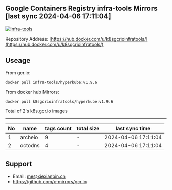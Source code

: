 Google Containers Registry infra-tools Mirrors [last sync 2024-04-06 17:11:04]
-------

[![infra-tools](https://github.com/x-mirrors/gcr.io/actions/workflows/k8s.gcr.io-infra-tools.yml/badge.svg?branch=main)](https://github.com/x-mirrors/gcr.io/actions/workflows/k8s.gcr.io-infra-tools.yml)

Repository Address: [https://hub.docker.com/u/k8sgcrioinfratools/](https://hub.docker.com/u/k8sgcrioinfratools/)

Useage
-------

From gcr.io:
```bash
docker pull infra-tools/hyperkube:v1.9.6
```

From docker hub Mirrors:
```bash
docker pull k8sgcrioinfratools/hyperkube:v1.9.6
```

Total of 2's k8s.gcr.io images

-------

| No  | name | tags count | total size | last sync time |
| --- | ----- | ---------- | ---------- | -------------- |
| 1 | archeio | 9 | - | 2024-04-06 17:11:04 |
| 2 | octodns | 4 | - | 2024-04-06 17:11:04 |

Support
-------

- Email: me@xiexianbin.cn
- https://github.com/x-mirrors/gcr.io